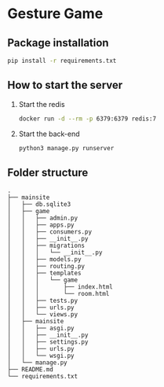 # Gesture Game

## Package installation
```bash
pip install -r requirements.txt
```

## How to start the server
1. Start the redis
    ```bash
    docker run -d --rm -p 6379:6379 redis:7
    ```
2. Start the back-end
    ```bash
    python3 manage.py runserver
    ```

## Folder structure
```
.
├── mainsite
│   ├── db.sqlite3
│   ├── game
│   │   ├── admin.py
│   │   ├── apps.py
│   │   ├── consumers.py
│   │   ├── __init__.py
│   │   ├── migrations
│   │   │   └── __init__.py
│   │   ├── models.py
│   │   ├── routing.py
│   │   ├── templates
│   │   │   └── game
│   │   │       ├── index.html
│   │   │       └── room.html
│   │   ├── tests.py
│   │   ├── urls.py
│   │   └── views.py
│   ├── mainsite
│   │   ├── asgi.py
│   │   ├── __init__.py
│   │   ├── settings.py
│   │   ├── urls.py
│   │   └── wsgi.py
│   └── manage.py
├── README.md
└── requirements.txt
```